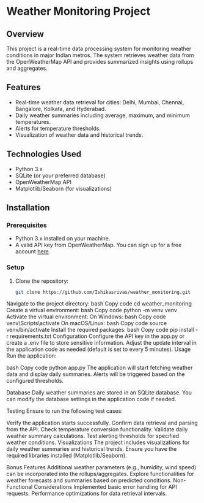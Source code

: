 # Weather Monitoring Project

## Overview
This project is a real-time data processing system for monitoring weather conditions in major Indian metros. The system retrieves weather data from the OpenWeatherMap API and provides summarized insights using rollups and aggregates.

## Features
- Real-time weather data retrieval for cities: Delhi, Mumbai, Chennai, Bangalore, Kolkata, and Hyderabad.
- Daily weather summaries including average, maximum, and minimum temperatures.
- Alerts for temperature thresholds.
- Visualization of weather data and historical trends.

## Technologies Used
- Python 3.x
- SQLite (or your preferred database)
- OpenWeatherMap API
- Matplotlib/Seaborn (for visualizations)

## Installation

### Prerequisites
- Python 3.x installed on your machine.
- A valid API key from OpenWeatherMap. You can sign up for a free account [here](https://openweathermap.org/).

### Setup
1. Clone the repository:
   ```bash
   git clone https://github.com/Ishikasrivas/weather_monitoring.git
Navigate to the project directory:
bash
Copy code
cd weather_monitoring
Create a virtual environment:
bash
Copy code
python -m venv venv
Activate the virtual environment:
On Windows:
bash
Copy code
venv\Scripts\activate
On macOS/Linux:
bash
Copy code
source venv/bin/activate
Install the required packages:
bash
Copy code
pip install -r requirements.txt
Configuration
Configure the API key in the app.py or create a .env file to store sensitive information.
Adjust the update interval in the application code as needed (default is set to every 5 minutes).
Usage
Run the application:

bash
Copy code
python app.py
The application will start fetching weather data and display daily summaries. Alerts will be triggered based on the configured thresholds.

Database
Daily weather summaries are stored in an SQLite database. You can modify the database settings in the application code if needed.

Testing
Ensure to run the following test cases:

Verify the application starts successfully.
Confirm data retrieval and parsing from the API.
Check temperature conversion functionality.
Validate daily weather summary calculations.
Test alerting thresholds for specified weather conditions.
Visualizations
The project includes visualizations for daily weather summaries and historical trends. Ensure you have the required libraries installed (Matplotlib/Seaborn).

Bonus Features
Additional weather parameters (e.g., humidity, wind speed) can be incorporated into the rollups/aggregates.
Explore functionalities for weather forecasts and summaries based on predicted conditions.
Non-Functional Considerations
Implemented basic error handling for API requests.
Performance optimizations for data retrieval intervals.
